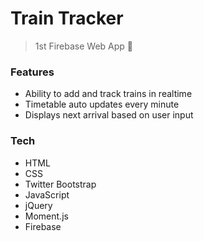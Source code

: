 # Train Tracker
> 1st Firebase Web App :metal:

### Features
* Ability to add and track trains in realtime
* Timetable auto updates every minute
* Displays next arrival based on user input

### Tech
* HTML
* CSS
* Twitter Bootstrap
* JavaScript
* jQuery
* Moment.js
* Firebase
